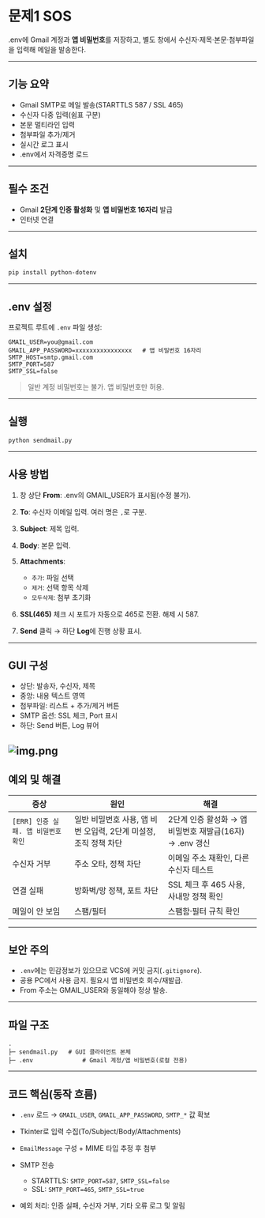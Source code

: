 # 문제1 SOS

.env에 Gmail 계정과 **앱 비밀번호**를 저장하고, 별도 창에서 수신자·제목·본문·첨부파일을 입력해 메일을 발송한다.

---

## 기능 요약

* Gmail SMTP로 메일 발송(STARTTLS 587 / SSL 465)
* 수신자 다중 입력(쉼표 구분)
* 본문 멀티라인 입력
* 첨부파일 추가/제거
* 실시간 로그 표시
* .env에서 자격증명 로드

---

## 필수 조건


* Gmail **2단계 인증 활성화** 및 **앱 비밀번호 16자리** 발급
* 인터넷 연결

---

## 설치

```bash
pip install python-dotenv
```


---

## .env 설정

프로젝트 루트에 `.env` 파일 생성:

```env
GMAIL_USER=you@gmail.com
GMAIL_APP_PASSWORD=xxxxxxxxxxxxxxxx   # 앱 비밀번호 16자리
SMTP_HOST=smtp.gmail.com
SMTP_PORT=587
SMTP_SSL=false
```

> 일반 계정 비밀번호는 불가. 앱 비밀번호만 허용.

---

## 실행

```bash
python sendmail.py
```

---

## 사용 방법

1. 창 상단 **From**: .env의 GMAIL_USER가 표시됨(수정 불가).
2. **To**: 수신자 이메일 입력. 여러 명은 `,`로 구분.
3. **Subject**: 제목 입력.
4. **Body**: 본문 입력.
5. **Attachments**:

   * `추가`: 파일 선택
   * `제거`: 선택 항목 삭제
   * `모두삭제`: 첨부 초기화
6. **SSL(465)** 체크 시 포트가 자동으로 465로 전환. 해제 시 587.
7. **Send** 클릭 → 하단 **Log**에 진행 상황 표시.

---

## GUI 구성

* 상단: 발송자, 수신자, 제목
* 중앙: 내용 텍스트 영역
* 첨부파일: 리스트 + 추가/제거 버튼
* SMTP 옵션: SSL 체크, Port 표시
* 하단: Send 버튼, Log 뷰어

![img.png](img.png)
---

## 예외 및 해결

| 증상                       | 원인                                      | 해결                                     |
| ------------------------ | --------------------------------------- | -------------------------------------- |
| `[ERR] 인증 실패. 앱 비밀번호 확인` | 일반 비밀번호 사용, 앱 비번 오입력, 2단계 미설정, 조직 정책 차단 | 2단계 인증 활성화 → 앱 비밀번호 재발급(16자) → .env 갱신 |
| 수신자 거부                   | 주소 오타, 정책 차단                            | 이메일 주소 재확인, 다른 수신자 테스트                 |
| 연결 실패                    | 방화벽/망 정책, 포트 차단                         | SSL 체크 후 465 사용, 사내망 정책 확인             |
| 메일이 안 보임                 | 스팸/필터                                   | 스팸함·필터 규칙 확인                           |

---

## 보안 주의

* `.env`에는 민감정보가 있으므로 VCS에 커밋 금지(`.gitignore`).
* 공용 PC에서 사용 금지. 필요시 앱 비밀번호 회수/재발급.
* From 주소는 GMAIL_USER와 동일해야 정상 발송.

---

## 파일 구조

```
.
├─ sendmail.py   # GUI 클라이언트 본체
├─ .env              # Gmail 계정/앱 비밀번호(로컬 전용)

```

---

## 코드 핵심(동작 흐름)

* `.env` 로드 → `GMAIL_USER`, `GMAIL_APP_PASSWORD`, `SMTP_*` 값 확보
* Tkinter로 입력 수집(To/Subject/Body/Attachments)
* `EmailMessage` 구성 + MIME 타입 추정 후 첨부
* SMTP 전송

  * STARTTLS: `SMTP_PORT=587`, `SMTP_SSL=false`
  * SSL: `SMTP_PORT=465`, `SMTP_SSL=true`
* 예외 처리: 인증 실패, 수신자 거부, 기타 오류 로그 및 알림


